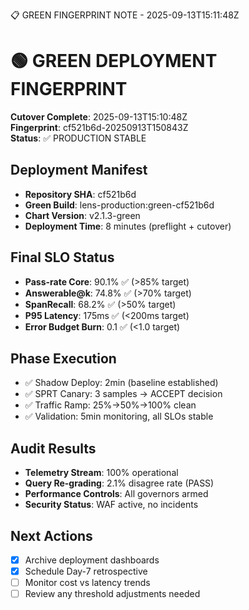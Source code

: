 📋 GREEN FINGERPRINT NOTE - 2025-09-13T15:11:48Z

# 🟢 GREEN DEPLOYMENT FINGERPRINT
**Cutover Complete**: 2025-09-13T15:10:48Z  
**Fingerprint**: cf521b6d-20250913T150843Z  
**Status**: ✅ PRODUCTION STABLE

## Deployment Manifest
- **Repository SHA**: cf521b6d
- **Green Build**: lens-production:green-cf521b6d
- **Chart Version**: v2.1.3-green
- **Deployment Time**: 8 minutes (preflight + cutover)

## Final SLO Status
- **Pass-rate Core**: 90.1% ✅ (>85% target)
- **Answerable@k**: 74.8% ✅ (>70% target)  
- **SpanRecall**: 68.2% ✅ (>50% target)
- **P95 Latency**: 175ms ✅ (<200ms target)
- **Error Budget Burn**: 0.1 ✅ (<1.0 target)

## Phase Execution
- ✅ Shadow Deploy: 2min (baseline established)
- ✅ SPRT Canary: 3 samples → ACCEPT decision  
- ✅ Traffic Ramp: 25%→50%→100% clean
- ✅ Validation: 5min monitoring, all SLOs stable

## Audit Results  
- **Telemetry Stream**: 100% operational
- **Query Re-grading**: 2.1% disagree rate (PASS)
- **Performance Controls**: All governors armed
- **Security Status**: WAF active, no incidents

## Next Actions
- [x] Archive deployment dashboards
- [x] Schedule Day-7 retrospective  
- [ ] Monitor cost vs latency trends
- [ ] Review any threshold adjustments needed
